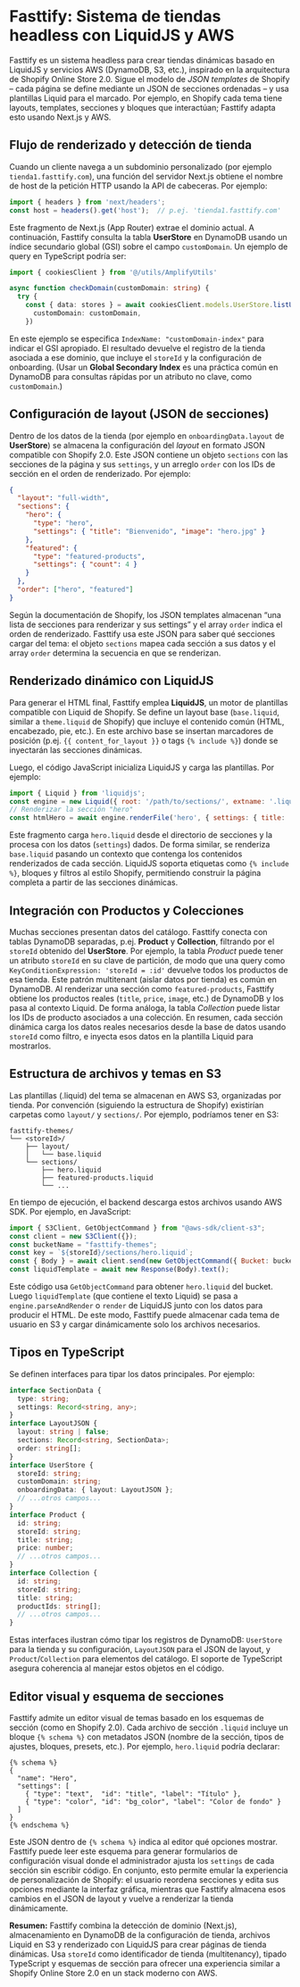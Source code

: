 
# Fasttify: Sistema de tiendas headless con LiquidJS y AWS

Fasttify es un sistema headless para crear tiendas dinámicas basado en LiquidJS y servicios AWS (DynamoDB, S3, etc.), inspirado en la arquitectura de Shopify Online Store 2.0. Sigue el modelo de *JSON templates* de Shopify – cada página se define mediante un JSON de secciones ordenadas – y usa plantillas Liquid para el marcado. Por ejemplo, en Shopify cada tema tiene layouts, templates, secciones y bloques que interactúan; Fasttify adapta esto usando Next.js y AWS.

## Flujo de renderizado y detección de tienda

Cuando un cliente navega a un subdominio personalizado (por ejemplo `tienda1.fasttify.com`), una función del servidor Next.js obtiene el nombre de host de la petición HTTP usando la API de cabeceras. Por ejemplo:

```js
import { headers } from 'next/headers';
const host = headers().get('host');  // p.ej. 'tienda1.fasttify.com'
```

Este fragmento de Next.js (App Router) extrae el dominio actual. A continuación, Fasttify consulta la tabla **UserStore** en DynamoDB usando un índice secundario global (GSI) sobre el campo `customDomain`. Un ejemplo de query en TypeScript podría ser:

```ts
import { cookiesClient } from '@/utils/AmplifyUtils'

async function checkDomain(customDomain: string) {
  try {
    const { data: stores } = await cookiesClient.models.UserStore.listUserStoreByCustomDomain({
      customDomain: customDomain,
    })
```

En este ejemplo se especifica `IndexName: "customDomain-index"` para indicar el GSI apropiado. El resultado devuelve el registro de la tienda asociada a ese dominio, que incluye el `storeId` y la configuración de onboarding. (Usar un **Global Secondary Index** es una práctica común en DynamoDB para consultas rápidas por un atributo no clave, como `customDomain`.)

## Configuración de layout (JSON de secciones)

Dentro de los datos de la tienda (por ejemplo en `onboardingData.layout` de **UserStore**) se almacena la configuración del *layout* en formato JSON compatible con Shopify 2.0. Este JSON contiene un objeto `sections` con las secciones de la página y sus `settings`, y un arreglo `order` con los IDs de sección en el orden de renderizado. Por ejemplo:

```json
{
  "layout": "full-width",
  "sections": {
    "hero": {
      "type": "hero",
      "settings": { "title": "Bienvenido", "image": "hero.jpg" }
    },
    "featured": {
      "type": "featured-products",
      "settings": { "count": 4 }
    }
  },
  "order": ["hero", "featured"]
}
```

Según la documentación de Shopify, los JSON templates almacenan “una lista de secciones para renderizar y sus settings” y el array `order` indica el orden de renderizado. Fasttify usa este JSON para saber qué secciones cargar del tema: el objeto `sections` mapea cada sección a sus datos y el array `order` determina la secuencia en que se renderizan.

## Renderizado dinámico con LiquidJS

Para generar el HTML final, Fasttify emplea **LiquidJS**, un motor de plantillas compatible con Liquid de Shopify. Se define un layout base (`base.liquid`, similar a `theme.liquid` de Shopify) que incluye el contenido común (HTML, encabezado, pie, etc.). En este archivo base se insertan marcadores de posición (p.ej. `{{ content_for_layout }}` o tags `{% include %}`) donde se inyectarán las secciones dinámicas.

Luego, el código JavaScript inicializa LiquidJS y carga las plantillas. Por ejemplo:

```js
import { Liquid } from 'liquidjs';
const engine = new Liquid({ root: '/path/to/sections/', extname: '.liquid' });
// Renderizar la sección "hero"
const htmlHero = await engine.renderFile('hero', { settings: { title: 'Hola Mundo' } });
```

Este fragmento carga `hero.liquid` desde el directorio de secciones y la procesa con los datos (`settings`) dados. De forma similar, se renderiza `base.liquid` pasando un contexto que contenga los contenidos renderizados de cada sección. LiquidJS soporta etiquetas como `{% include %}`, bloques y filtros al estilo Shopify, permitiendo construir la página completa a partir de las secciones dinámicas.

## Integración con Productos y Colecciones

Muchas secciones presentan datos del catálogo. Fasttify conecta con tablas DynamoDB separadas, p.ej. **Product** y **Collection**, filtrando por el `storeId` obtenido del **UserStore**. Por ejemplo, la tabla *Product* puede tener un atributo `storeId` en su clave de partición, de modo que una query como `KeyConditionExpression: 'storeId = :id'` devuelve todos los productos de esa tienda. Este patrón multitenant (aislar datos por tienda) es común en DynamoDB. Al renderizar una sección como `featured-products`, Fasttify obtiene los productos reales (`title`, `price`, `image`, etc.) de DynamoDB y los pasa al contexto Liquid. De forma análoga, la tabla *Collection* puede listar los IDs de producto asociados a una colección. En resumen, cada sección dinámica carga los datos reales necesarios desde la base de datos usando `storeId` como filtro, e inyecta esos datos en la plantilla Liquid para mostrarlos.

## Estructura de archivos y temas en S3

Las plantillas (.liquid) del tema se almacenan en AWS S3, organizadas por tienda. Por convención (siguiendo la estructura de Shopify) existirían carpetas como `layout/` y `sections/`. Por ejemplo, podríamos tener en S3:

```
fasttify-themes/
└── <storeId>/
    ├── layout/
    │   └── base.liquid
    └── sections/
        ├── hero.liquid
        ├── featured-products.liquid
        └── ... 
```

En tiempo de ejecución, el backend descarga estos archivos usando AWS SDK. Por ejemplo, en JavaScript:

```js
import { S3Client, GetObjectCommand } from "@aws-sdk/client-s3";
const client = new S3Client({});
const bucketName = "fasttify-themes";
const key = `${storeId}/sections/hero.liquid`;
const { Body } = await client.send(new GetObjectCommand({ Bucket: bucketName, Key: key }));
const liquidTemplate = await new Response(Body).text();
```

Este código usa `GetObjectCommand` para obtener `hero.liquid` del bucket. Luego `liquidTemplate` (que contiene el texto Liquid) se pasa a `engine.parseAndRender` o `render` de LiquidJS junto con los datos para producir el HTML. De este modo, Fasttify puede almacenar cada tema de usuario en S3 y cargar dinámicamente solo los archivos necesarios.

## Tipos en TypeScript

Se definen interfaces para tipar los datos principales. Por ejemplo:

```ts
interface SectionData {
  type: string;
  settings: Record<string, any>;
}
interface LayoutJSON {
  layout: string | false;
  sections: Record<string, SectionData>;
  order: string[];
}
interface UserStore {
  storeId: string;
  customDomain: string;
  onboardingData: { layout: LayoutJSON };
  // ...otros campos...
}
interface Product {
  id: string;
  storeId: string;
  title: string;
  price: number;
  // ...otros campos...
}
interface Collection {
  id: string;
  storeId: string;
  title: string;
  productIds: string[];
  // ...otros campos...
}
```

Estas interfaces ilustran cómo tipar los registros de DynamoDB: `UserStore` para la tienda y su configuración, `LayoutJSON` para el JSON de layout, y `Product`/`Collection` para elementos del catálogo. El soporte de TypeScript asegura coherencia al manejar estos objetos en el código.

## Editor visual y esquema de secciones

Fasttify admite un editor visual de temas basado en los esquemas de sección (como en Shopify 2.0). Cada archivo de sección `.liquid` incluye un bloque `{% schema %}` con metadatos JSON (nombre de la sección, tipos de ajustes, bloques, presets, etc.). Por ejemplo, `hero.liquid` podría declarar:

```liquid
{% schema %}
{
  "name": "Hero",
  "settings": [
    { "type": "text",  "id": "title", "label": "Título" },
    { "type": "color", "id": "bg_color", "label": "Color de fondo" }
  ]
}
{% endschema %}
```

Este JSON dentro de `{% schema %}` indica al editor qué opciones mostrar. Fasttify puede leer este esquema para generar formularios de configuración visual donde el administrador ajusta los `settings` de cada sección sin escribir código. En conjunto, esto permite emular la experiencia de personalización de Shopify: el usuario reordena secciones y edita sus opciones mediante la interfaz gráfica, mientras que Fasttify almacena esos cambios en el JSON de layout y vuelve a renderizar la tienda dinámicamente.

**Resumen:** Fasttify combina la detección de dominio (Next.js), almacenamiento en DynamoDB de la configuración de tienda, archivos Liquid en S3 y renderizado con LiquidJS para crear páginas de tienda dinámicas. Usa `storeId` como identificador de tienda (multitenancy), tipado TypeScript y esquemas de sección para ofrecer una experiencia similar a Shopify Online Store 2.0 en un stack moderno con AWS.


